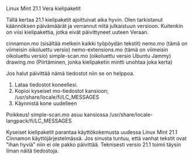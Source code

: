 Linux Mint 21.1 Vera kielipaketit

Tällä kertaa 21.1 kielipaketit ajoittuivat aika hyvin. Olen tarkistanut käännöksen päivämäärät ja verrannut niitä julkaistuun versioon. Kuitenkin on viisi kielipakettia, jotka eivät päivittyneet uuteen Veraan.

cinnamon.mo (sisältää melkein kaikki työpöydän tekstit)
nemo.mo (tämä on viimeisin oikoluettu versio)
nemo-extensions.mo (tämä on viimeisin oikoluettu versio)
simple-scan.mo (oikoluettu versio Ubuntu Jammy)
drawing.mo (Piirtäminen, jonka kielipaketin mintti unohtaa joka kerta)

Jos halut päivittää nämä tiedostot niin se on helppoa.
1. Lataa tiedostot koneellesi.
2. Kopioi kyseiset mo-tiedostot kansioon; /usr/share/locale/fi/LC_MESSAGES
3. Käynnistä kone uudelleen

Poikkeus!
simple-scan.mo asuu kansiossa /usr/share/locale-langpack/fi/LC_MESSAGES


Kyseiset kielipaketit parantaa käyttökokemusta uudessa Linux Mint 21.1 Cinnamon käyttöjärjestelmässä. Jos sinusta tuntuu, että vanhat tekstit ovat "ihan hyviä" niin ei ole pakko päivittää. Teknisesti versio 21.1 toimii täysin ilman näitä tiedostoja.




